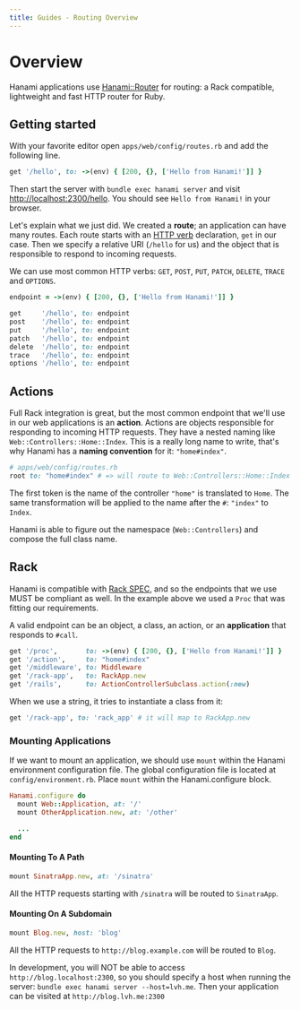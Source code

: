 ```yaml
---
title: Guides - Routing Overview
---
```


# Overview

Hanami applications use [Hanami::Router](https://github.com/hanami/router) for routing: a Rack compatible, lightweight and fast HTTP router for Ruby.

## Getting started

With your favorite editor open `apps/web/config/routes.rb` and add the following line.

```ruby
get '/hello', to: ->(env) { [200, {}, ['Hello from Hanami!']] }
```

Then start the server with `bundle exec hanami server` and visit [http://localhost:2300/hello](http://localhost:2300/hello).
You should see `Hello from Hanami!` in your browser.

Let's explain what we just did.
We created a **route**; an application can have many routes.
Each route starts with an [HTTP verb](http://www.w3.org/Protocols/rfc2616/rfc2616-sec9.html) declaration, `get` in our case.
Then we specify a relative URI (`/hello` for us) and the object that is responsible to respond to incoming requests.

We can use most common HTTP verbs: `GET`, `POST`, `PUT`, `PATCH`, `DELETE`, `TRACE` and `OPTIONS`.

```ruby
endpoint = ->(env) { [200, {}, ['Hello from Hanami!']] }

get     '/hello', to: endpoint
post    '/hello', to: endpoint
put     '/hello', to: endpoint
patch   '/hello', to: endpoint
delete  '/hello', to: endpoint
trace   '/hello', to: endpoint
options '/hello', to: endpoint
```

## Actions

Full Rack integration is great, but the most common endpoint that we'll use in our web applications is an **action**.
Actions are objects responsible for responding to incoming HTTP requests.
They have a nested naming like `Web::Controllers::Home::Index`.
This is a really long name to write, that's why Hanami has a **naming convention** for it: `"home#index"`.

```ruby
# apps/web/config/routes.rb
root to: "home#index" # => will route to Web::Controllers::Home::Index
```

The first token is the name of the controller `"home"` is translated to `Home`.
The same transformation will be applied to the name after the `#`: `"index"` to `Index`.

Hanami is able to figure out the namespace (`Web::Controllers`) and compose the full class name.

## Rack

Hanami is compatible with [Rack SPEC](http://www.rubydoc.info/github/rack/rack/master/file/SPEC), and so the endpoints that we use MUST be compliant as well.
In the example above we used a `Proc` that was fitting our requirements.

A valid endpoint can be an object, a class, an action, or an **application** that responds to `#call`.

```ruby
get '/proc',       to: ->(env) { [200, {}, ['Hello from Hanami!']] }
get '/action',     to: "home#index"
get '/middleware', to: Middleware
get '/rack-app',   to: RackApp.new
get '/rails',      to: ActionControllerSubclass.action(:new)
```

When we use a string, it tries to instantiate a class from it:

```ruby
get '/rack-app', to: 'rack_app' # it will map to RackApp.new
```

### Mounting Applications

If we want to mount an application, we should use `mount` within the Hanami environment configuration file. The global configuration file is located at `config/environment.rb`. Place `mount` within the Hanami.configure block.

```ruby
Hanami.configure do
  mount Web::Application, at: '/'
  mount OtherApplication.new, at: '/other'

  ...
end
```

#### Mounting To A Path

```ruby
mount SinatraApp.new, at: '/sinatra'
```

All the HTTP requests starting with `/sinatra` will be routed to `SinatraApp`.

#### Mounting On A Subdomain

```ruby
mount Blog.new, host: 'blog'
```

All the HTTP requests to `http://blog.example.com` will be routed to `Blog`.

<p class="notice">
  In development, you will NOT be able to access <code>http://blog.localhost:2300</code>,
  so you should specify a host when running the server:
  <code>bundle exec hanami server --host=lvh.me</code>.
  Then your application can be visited at <code>http://blog.lvh.me:2300</code>
</p>
